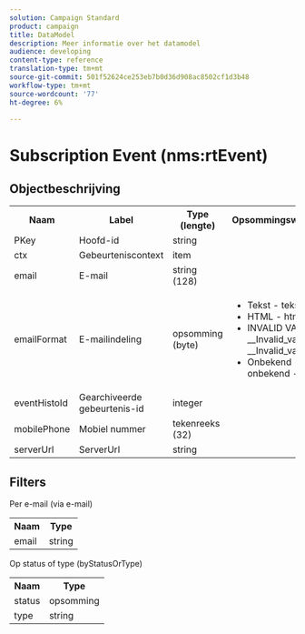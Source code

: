 ```yaml
---
solution: Campaign Standard
product: campaign
title: DataModel
description: Meer informatie over het datamodel
audience: developing
content-type: reference
translation-type: tm+mt
source-git-commit: 501f52624ce253eb7b0d36d908ac8502cf1d3b48
workflow-type: tm+mt
source-wordcount: '77'
ht-degree: 6%

---
```



# Subscription Event (nms:rtEvent)

## Objectbeschrijving

<table>
    <tr>
        <th>Naam</th>
        <th>Label</th>
        <th>Type (lengte)</th>
        <th>Opsommingswaarden</th>
    </tr>
    <tr>
        <td>PKey</td>
        <td>Hoofd-id</td>
        <td>string </td>
        <td> </td>
    </tr>
    <tr>
        <td>ctx</td>
        <td>Gebeurteniscontext</td>
        <td>item </td>
        <td> </td>
    </tr>
    <tr>
        <td>email</td>
        <td>E-mail</td>
        <td>string (128)</td>
        <td> </td>
    </tr>
    <tr>
        <td>emailFormat</td>
        <td>E-mailindeling</td>
        <td>opsomming (byte) </td>
        <td>
            <ul>
            <li>Tekst - tekst - 1</li>
            <li>HTML - html - 2</li>
            <li>INVALID VALUE - __Invalid_value__ - __Invalid_value__</li>
            <li>Onbekend - onbekend - 0</li>
            </ul>
        </td>
    </tr>
    <tr>
        <td>eventHistoId</td>
        <td>Gearchiveerde gebeurtenis-id</td>
        <td>integer </td>
        <td> </td>
    </tr>
    <tr>
        <td>mobilePhone</td>
        <td>Mobiel nummer</td>
        <td>tekenreeks (32)</td>
        <td> </td>
    </tr>
    <tr>
        <td>serverUrl</td>
        <td>ServerUrl</td>
        <td>string </td>
        <td> </td>
    </tr>
</table>

## Filters

Per e-mail (via e-mail)

<table>
    <tr>
    <th>Naam</th>
    <th>Type</th>
    </tr>
    <tr>
    <td>email</td>
    <td>string</td>
    </tr>
</table>

Op status of type (byStatusOrType)

<table>
        <tr>
        <th>Naam</th>
        <th>Type</th>
        </tr>
        <tr>
        <td>status</td>
        <td>opsomming</td>
        </tr>
        <tr>
        <td>type</td>
        <td>string</td>
        </tr>
    </table>